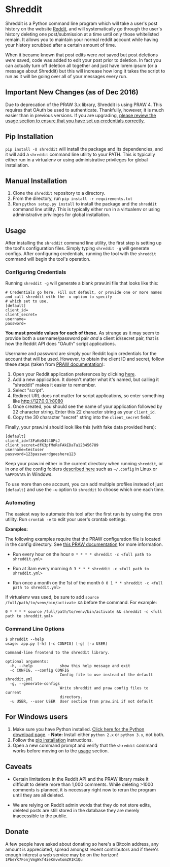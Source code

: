 # Shreddit

Shreddit is a Python command line program which will take a user's post history on the website
[Reddit](http://reddit.com), and will systematically go through the user's history deleting one post/submission at a
time until only those whitelisted remain. It allows you to maintain your normal reddit account while having your history
scrubbed after a certain amount of time.

When it became known that post edits were *not* saved but post deletions *were* saved, code was added to edit your post
prior to deletion. In fact you can actually turn off deletion all together and just have lorem ipsum (or a message
about Shreddit) but this will increase how long it takes the script to run as it will be going over all of your messages
every run.

## Important New Changes (as of Dec 2016)

Due to deprecation of the PRAW 3.x library, Shreddit is using PRAW 4. This requires that OAuth be used to authenticate.
Thankfully, however, it is much easier than in previous versions. If you are upgrading, [please review the usage section
to ensure that you have set up credentials correctly.](#configuring-credentials)

## Pip Installation

`pip install -U shreddit` will install the package and its dependencies, and it will add a `shreddit` command line
utility to your PATH. This is typically either run in a virtualenv or using administrative privileges for global
installation.

## Manual Installation

1. Clone the `shreddit` repository to a directory.
2. From the directory, run `pip install -r requirements.txt`
3. Run `python setup.py install` to install the package and the `shreddit` command line utility.  This is typically
   either run in a virtualenv or using administrative privileges for global installation.

## Usage

After installing the `shreddit` command line utility, the first step is setting up the tool's configuration files.
Simply typing `shreddit -g` will generate configs. After configuring credentials, running the tool with the `shreddit`
command will begin the tool's operation.

### Configuring Credentials

Running `shreddit -g` will generate a blank praw.ini file that looks like this:

```
# Credentials go here. Fill out default, or provide one or more names and call shreddit with the -u option to specify
# which set to use.
[default]
client_id=
client_secret=
username=
password=
```

**You must provide values for each of these.** As strange as it may seem to provide both a username/password pair *and*
a client id/secret pair, that is how the Reddit API does "OAuth" script applications.

Username and password are simply your Reddit login credentials for the account that will be used. However, to obtain the
client ID and secret, follow these steps (taken from 
[PRAW documentation](http://praw.readthedocs.io/en/latest/getting_started/authentication.html#script-application)):

1. Open your Reddit application preferences by clicking [here](https://www.reddit.com/prefs/apps/).
2. Add a new application. It doesn't matter what it's named, but calling it "shreddit" makes it easier to remember.
3. Select "script".
4. Redirect URL does not matter for script applications, so enter something like http://127.0.0.1:8080
5. Once created, you should see the name of your application followed by 22 character string. Enter this 22 character
   string as your `client_id`.
6. Copy the 30 character "secret" string into the `client_secret` field.

Finally, your praw.ini should look like this (with fake data provided here):

```
[default]
client_id=f3FaKeD4t40PsJ
client_secret=dfK3pfMoReFAkEDaTa123456789
username=testuser
password=123passwordgoeshere123
```

Keep your praw.ini either in the current directory when running `shreddit`, or in one of the config folders
[described here](http://praw.readthedocs.io/en/latest/getting_started/configuration/prawini.html) such as
`~/.config` in Linux or `%APPDATA%` in Windows.

To use more than one account, you can add multiple profiles instead of just `[default]` and use the `-u` option to 
`shreddit` to choose which one each time.

### Automating

The easiest way to automate this tool after the first run is by using the cron utility. Run `crontab -e` to edit your
user's crontab settings.

**Examples:**

The following examples require that the PRAW configuration file is located in the config directory. See [this PRAW
documentation](http://praw.readthedocs.io/en/latest/getting_started/configuration/prawini.html) for more information.

- Run every hour on the hour
        `0 * * * * shreddit -c <full path to shreddit.yml>`

- Run at 3am every morning
        `0 3 * * * shreddit -c <full path to shreddit.yml>`

- Run once a month on the 1st of the month
        `0 0 1 * * shreddit -c <full path to shreddit.yml>`

If virtualenv was used, be sure to add `source /full/path/to/venv/bin/activate &&` before the command. For example:

`0 * * * * source /full/path/to/venv/bin/activate && shreddit -c <full path to shreddit.yml>`

### Command Line Options

```
$ shreddit --help
usage: app.py [-h] [-c CONFIG] [-g] [-u USER]

Command-line frontend to the shreddit library.

optional arguments:
  -h, --help            show this help message and exit
  -c CONFIG, --config CONFIG
                        Config file to use instead of the default shreddit.yml
  -g, --generate-configs
                        Write shreddit and praw config files to current
                        directory.
  -u USER, --user USER  User section from praw.ini if not default
```

## For Windows users

1. Make sure you have Python installed.
   [Click here for the Python download page](https://www.python.org/downloads/).
        - **Note:** Install either `python 2.x` or `python 3.x`, not both.
2. Follow the [pip installation](#pip-installation) instructions.
3. Open a new command prompt and verify that the `shreddit` command works before moving on to the [usage](#usage)
   section.

## Caveats

- Certain limitations in the Reddit API and the PRAW library make it difficult to delete more than 1,000 comments.
  While deleting >1000 comments is planned, it is necessary right now to rerun the program until they are all deleted.

- We are relying on Reddit admin words that they do not store edits, deleted posts are still stored in the database
  they are merely inaccessible to the public.

## Donate

A few people have asked about donating so here's a Bitcoin address, any amount is appreciated, spread amongst recent 
contributors and if there's enough interest a web service may be on the horizon! `1PbeYK7FonjVmgWxf4ieKmvwtomZR1K1Qu`
